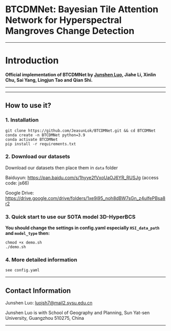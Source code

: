 # BTCDMNet: Bayesian Tile Attention Network for Hyperspectral Mangroves Change Detection

***
# Introduction

<b> Official implementation of BTCDMNet by [Junshen Luo](https://github.com/JeasunLok), Jiahe Li, Xinlin Chu, Sai Yang, Lingjun Tao and Qian Shi. </b>
***

***
## How to use it?
### 1. Installation
```
git clone https://github.com/JeasunLok/BTCDMNet.git && cd BTCDMNet
conda create -n BTCDMNet python=3.9
conda activate BTCDMNet
pip install -r requirements.txt
```

### 2. Download our datasets

Download our datasets then place them in `data` folder

Baiduyun: https://pan.baidu.com/s/1hyye2fVxoUaOJ6YR_RUSJg 
(access code: js66)

Google Drive: https://drive.google.com/drive/folders/1xe9i95_noh8dBW7sGn_z4uIfePBsa8r2

### 3. Quick start to use our SOTA model 3D-HyperBCS

<b> You should change the settings in config.yaml especially `HSI_data_path` and `model_type` then: </b>
```
chmod +x demo.sh
./demo.sh
```

### 4. More detailed information
```
see config.yaml
```

***
## Contact Information
Junshen Luo: luojsh7@mail2.sysu.edu.cn

Junshen Luo is with School of Geography and Planning, Sun Yat-sen University, Guangzhou 510275, China
***